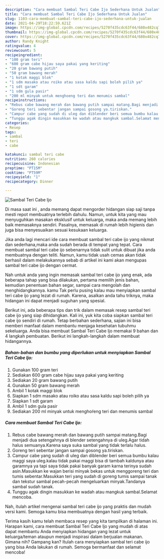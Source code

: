 ```yaml
---
description: "Cara membuat Sambal Teri Cabe Ijo Sederhana Untuk Jualan"
title: "Cara membuat Sambal Teri Cabe Ijo Sederhana Untuk Jualan"
slug: 1103-cara-membuat-sambal-teri-cabe-ijo-sederhana-untuk-jualan
date: 2021-04-29T18:22:59.621Z
image: https://img-global.cpcdn.com/recipes/5270f435cdc63f44/680x482cq70/sambal-teri-cabe-ijo-foto-resep-utama.jpg
thumbnail: https://img-global.cpcdn.com/recipes/5270f435cdc63f44/680x482cq70/sambal-teri-cabe-ijo-foto-resep-utama.jpg
cover: https://img-global.cpcdn.com/recipes/5270f435cdc63f44/680x482cq70/sambal-teri-cabe-ijo-foto-resep-utama.jpg
author: Randy Knight
ratingvalue: 4
reviewcount: 5
recipeingredient:
- "100 gram teri"
- "600 gram cabe hijau saya pakai yang keriting"
- "20 gram bawang putih"
- "50 gram bawang merah"
- "1 kotak maggi blok"
- "1 sdm masako atau roiko atau sasa kaldu sapi boleh pilih ya"
- "1 sdt garam"
- "1 sdm gula pasir"
- "200 ml minyak untuk menghoeng teri dan menumis sambal"
recipeinstructions:
- "Rebus cabe bawang merah dan bawang putih sampai matang.Bagi menjadi dua setengahnya di blender setengahnya di uleg.Agar tidah halus semuanya.Karena saya suka sambal yang tidak terlalu halus."
- "Goreng teri sebentar jangan sampai gosong ya.tiriskan."
- "Campur cabe yang sudah di uleg dan diblender beri semua bumbu kalau maggi saya uleg.kalau tidak pakai maggi bisa di tambah kaldunya atau garamnya ya tapi saya tidak pakai banyak garam karna terinya sudah asin.Masukkan ke wajan berisi minyak bekas untuk menggoreng teri dan tumis sebentar.Masukkan teri yang sudah di goreng tumis sampai tanak dan tekstur sambal pecah-pecah mengeluarkan minyak.Tandanya sambal sudah tanak."
- "Tunggu agak dingin masukkan ke wadah atau mangkuk sambal.Selamat mencoba."
categories:
- Resep
tags:
- sambal
- teri
- cabe

katakunci: sambal teri cabe 
nutrition: 260 calories
recipecuisine: Indonesian
preptime: "PT15M"
cooktime: "PT59M"
recipeyield: "1"
recipecategory: Dinner

---
```



![Sambal Teri Cabe Ijo](https://img-global.cpcdn.com/recipes/5270f435cdc63f44/680x482cq70/sambal-teri-cabe-ijo-foto-resep-utama.jpg)

Di masa  saat ini , anda memang dapat mengorder hidangan siap saji tanpa mesti repot membuatnya terlebih dahulu. Namun, untuk kita yang mau menyuguhkan masakan eksklusif untuk keluarga, maka anda memang lebih baik memasaknya sendiri. Pasalnya, memasak di rumah lebih higienis dan juga bisa menyesuaikan sesuai kesukaan keluarga.

Jika anda lagi mencari ide cara membuat sambal teri cabe ijo yang nikmat dan sederhana,maka anda sudah berada di tempat yang tepat. Cara membuat sambal teri cabe ijo  sebenarnya tidak sulit untuk dibuat jika anda membuatnya dengan teliti. Namun, kamu tidak usah cemas akan tidak berhasil dalam melakukannya 
sebab di artikel ini kami akan mengupas sambal teri cabe ijo dengan cermat.  



Nah untuk anda yang ingin memasak sambal teri cabe ijo yang enak, ada beberapa tahap yang bisa dilakukan, pertama memilih jenis bahan, kemudian penentuan bahan segar, sampai cara mengolah dan menghidangkannya. kamu Tak perlu pusing kalau mau menyiapkan sambal teri cabe ijo yang lezat di rumah. Karena, asalkan anda  tahu triknya, maka hidangan ini dapat menjadi suguhan yang spesial.

Berikut ini, ada beberapa tips dan trik dalam memasak resep sambal teri cabe ijo yang siap dihidangkan. Kali ini, yuk kita coba siapkan sambal teri cabe ijo sendiri di rumah. Tetap berbahan sederhana, sajian ini bisa memberi manfaat dalam membantu menjaga kesehatan tubuhmu sekeluarga. Anda bisa membuat Sambal Teri Cabe Ijo memakai 9 bahan dan 4 langkah pembuatan. Berikut ini langkah-langkah dalam membuat hidangannya.

<!--inarticleads1-->

##### Bahan-bahan dan bumbu yang diperlukan untuk menyiapkan Sambal Teri Cabe Ijo:

1. Gunakan 100 gram teri
1. Sediakan 600 gram cabe hijau saya pakai yang keriting
1. Sediakan 20 gram bawang putih
1. Gunakan 50 gram bawang merah
1. Ambil 1 kotak maggi blok
1. Siapkan 1 sdm masako atau roiko atau sasa kaldu sapi boleh pilih ya
1. Siapkan 1 sdt garam
1. Ambil 1 sdm gula pasir
1. Sediakan 200 ml minyak untuk menghoŕeng teri dan menumis sambal




<!--inarticleads2-->

##### Cara membuat Sambal Teri Cabe Ijo:

1. Rebus cabe bawang merah dan bawang putih sampai matang.Bagi menjadi dua setengahnya di blender setengahnya di uleg.Agar tidah halus semuanya.Karena saya suka sambal yang tidak terlalu halus.
1. Goreng teri sebentar jangan sampai gosong ya.tiriskan.
1. Campur cabe yang sudah di uleg dan diblender beri semua bumbu kalau maggi saya uleg.kalau tidak pakai maggi bisa di tambah kaldunya atau garamnya ya tapi saya tidak pakai banyak garam karna terinya sudah asin.Masukkan ke wajan berisi minyak bekas untuk menggoreng teri dan tumis sebentar.Masukkan teri yang sudah di goreng tumis sampai tanak dan tekstur sambal pecah-pecah mengeluarkan minyak.Tandanya sambal sudah tanak.
1. Tunggu agak dingin masukkan ke wadah atau mangkuk sambal.Selamat mencoba.




Nah, itulah artikel mengenai  sambal teri cabe ijo  yang praktis dan mudah versi kami. Semoga kamu bisa membuatnya dengan hasil yang terbaik. 

Terima kasih kamu telah membaca resep yang kita tampilkan di halaman ini. Harapan kami, cara membuat  Sambal Teri Cabe Ijo yang mudah di atas dapat membantu Anda menyiapkan hidangan yang lezat untuk keluarga/teman ataupun menjadi inspirasi dalam berjualan makanan. Gimana nih? Gampang kan? Itulah cara menyiapkan sambal teri cabe ijo yang bisa Anda lakukan di rumah. Semoga bermanfaat dan selamat mencoba!

